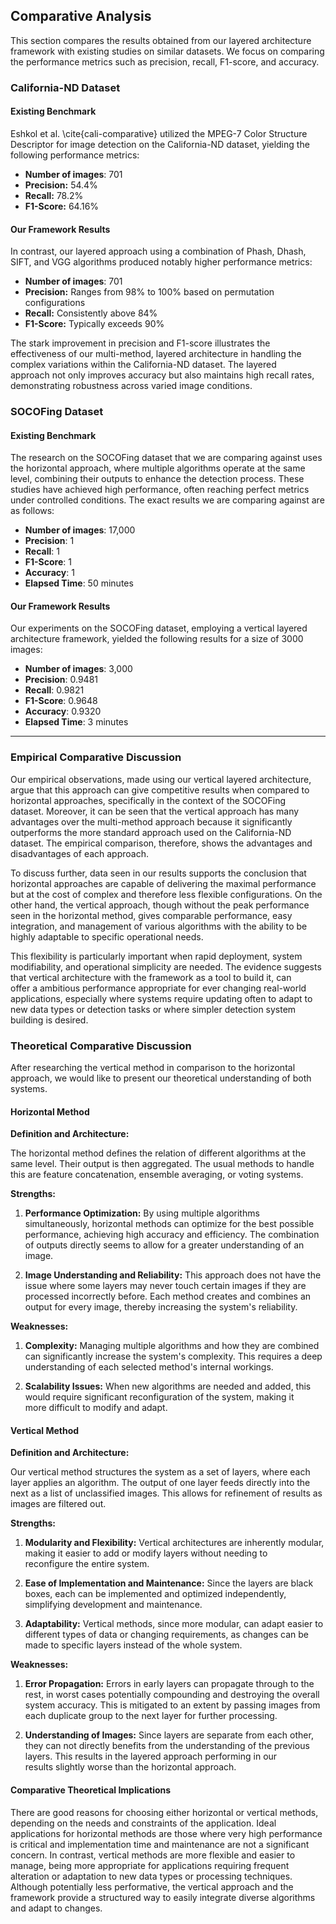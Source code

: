 ## Comparative Analysis

This section compares the results obtained from our layered architecture framework with existing studies on similar datasets. We focus on comparing the performance metrics such as precision, recall, F1-score, and accuracy.

### California-ND Dataset

#### Existing Benchmark

Eshkol et al. \cite{cali-comparative} utilized the MPEG-7 Color Structure Descriptor for image detection on the California-ND dataset, yielding the following performance metrics:

- **Number of images**: 701
- **Precision:** 54.4%
- **Recall:** 78.2%
- **F1-Score:** 64.16%

#### Our Framework Results

In contrast, our layered approach using a combination of Phash, Dhash, SIFT, and VGG algorithms produced notably higher performance metrics:

- **Number of images**: 701
- **Precision:** Ranges from 98% to 100% based on permutation configurations
- **Recall:** Consistently above 84%
- **F1-Score:** Typically exceeds 90%

The stark improvement in precision and F1-score illustrates the effectiveness of our multi-method, layered architecture in handling the complex variations within the California-ND dataset. The layered approach not only improves accuracy but also maintains high recall rates, demonstrating robustness across varied image conditions.

### SOCOFing Dataset

#### Existing Benchmark

The research on the SOCOFing dataset that we are comparing against uses the horizontal approach, where multiple algorithms operate at the same level, combining their outputs to enhance the detection process. These studies have achieved high performance, often reaching perfect metrics under controlled conditions. The exact results we are comparing against are as follows:

- **Number of images**: 17,000
- **Precision**: 1
- **Recall**: 1
- **F1-Score**: 1
- **Accuracy**: 1
- **Elapsed Time**: 50 minutes

#### Our Framework Results

Our experiments on the SOCOFing dataset, employing a vertical layered architecture framework, yielded the following results for a size of 3000 images:

- **Number of images**: 3,000
- **Precision**: 0.9481
- **Recall**: 0.9821
- **F1-Score**: 0.9648
- **Accuracy**: 0.9320
- **Elapsed Time**: 3 minutes

---

### Empirical Comparative Discussion

Our empirical observations, made using our vertical layered architecture, argue that this approach can give competitive results when compared to horizontal approaches, specifically in the context of the SOCOFing dataset. Moreover, it can be seen that the vertical approach has many advantages over the multi-method approach because it significantly outperforms the more standard approach used on the California-ND dataset. The empirical comparison, therefore, shows the advantages and disadvantages of each approach.

To discuss further, data seen in our results supports the conclusion that horizontal approaches are capable of delivering the maximal performance but at the cost of complex and therefore less flexible configurations. On the other hand, the vertical approach, though without the peak performance seen in the horizontal method, gives comparable performance, easy integration, and management of various algorithms with the ability to be highly adaptable to specific operational needs.

This flexibility is particularly important when rapid deployment, system modifiability, and operational simplicity are needed. The evidence suggests that vertical architecture with the framework as a tool to build it, can offer a ambitious performance appropriate for ever changing real-world applications, especially where systems require updating often to adapt to new data types or detection tasks or where simpler detection system building is desired.

### Theoretical Comparative Discussion

After researching the vertical method in comparison to the horizontal approach, we would like to present our theoretical understanding of both systems.

#### Horizontal Method

**Definition and Architecture:**

The horizontal method defines the relation of different algorithms at the same level. Their output is then aggregated. The usual methods to handle this are feature concatenation, ensemble averaging, or voting systems.

**Strengths:**

1. **Performance Optimization:** By using multiple algorithms simultaneously, horizontal methods can optimize for the best possible performance, achieving high accuracy and efficiency. The combination of outputs directly seems to allow for a greater understanding of an image.

2. **Image Understanding and Reliability:** This approach does not have the issue where some layers may never touch certain images if they are processed incorrectly before. Each method creates and combines an output for every image, thereby increasing the system's reliability.

**Weaknesses:**

1. **Complexity:** Managing multiple algorithms and how they are combined can significantly increase the system's complexity. This requires a deep understanding of each selected method's internal workings.

3. **Scalability Issues:** When new algorithms are needed and added, this would require significant reconfiguration of the system, making it more difficult to modify and adapt.

#### Vertical Method

**Definition and Architecture:**

Our vertical method structures the system as a set of layers, where each layer applies an algorithm. The output of one layer feeds directly into the next as a list of unclassified images. This allows for refinement of results as images are filtered out.

**Strengths:**

1. **Modularity and Flexibility:** Vertical architectures are inherently modular, making it easier to add or modify layers without needing to reconfigure the entire system.

2. **Ease of Implementation and Maintenance:** Since the layers are black boxes, each can be implemented and optimized independently, simplifying development and maintenance.

3. **Adaptability:** Vertical methods, since more modular, can adapt easier to different types of data or changing requirements, as changes can be made to specific layers instead of the whole system.

**Weaknesses:**

1. **Error Propagation:** Errors in early layers can propagate through to the rest, in worst cases potentially compounding and destroying the overall system accuracy. This is mitigated to an extent by passing images from each duplicate group to the next layer for further processing.

2. **Understanding of Images:** Since layers are separate from each other, they can not directly benefits from the understanding of the previous layers. This results in the layered approach performing in our results slightly worse than the horizontal approach.

#### Comparative Theoretical Implications

There are good reasons for choosing either horizontal or vertical methods, depending on the needs and constraints of the application. Ideal applications for horizontal methods are those where very high performance is critical and implementation time and maintenance are not a significant concern. In contrast, vertical methods are more flexible and easier to manage, being more appropriate for applications requiring frequent alteration or adaptation to new data types or processing techniques. Although potentially less performative, the vertical approach and the framework provide a structured way to easily integrate diverse algorithms and adapt to changes.
